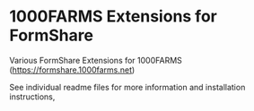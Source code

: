# 1000FARMS Extensions for FormShare
Various FormShare Extensions for 1000FARMS (https://formshare.1000farms.net)

See individual readme files for more information and installation instructions,
